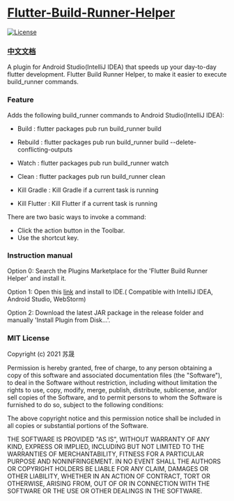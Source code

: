 # [Flutter-Build-Runner-Helper](https://plugins.jetbrains.com/plugin/14442-flutter-build-runner-helper)

[![License](https://img.shields.io/badge/license-MIT-blue.svg)](https://opensource.org/licenses/MIT)

### [中文文档](https://github.com/nEdAy/Flutter-Build-Runner-Helper/blob/master/README_CN.md)

A plugin for Android Studio(IntelliJ IDEA) that speeds up your day-to-day flutter development. Flutter Build Runner
Helper, to make it easier to execute build_runner commands.

### Feature

Adds the following build_runner commands to Android Studio(IntelliJ IDEA):

- Build : flutter packages pub run build_runner build
- Rebuild : flutter packages pub run build_runner build --delete-conflicting-outputs
- Watch : flutter packages pub run build_runner watch
- Clean : flutter packages pub run build_runner clean

- Kill Gradle : Kill Gradle if a current task is running
- Kill Flutter : Kill Flutter if a current task is running

There are two basic ways to invoke a command:

- Click the action button in the Toolbar.
- Use the shortcut key.

### Instruction manual

Option 0: Search the Plugins Marketplace for the 'Flutter Build Runner Helper' and install it.

Option 1: Open this [link](https://plugins.jetbrains.com/plugin/14442-flutter-build-runner-helper) and install to IDE.(
Compatible with IntelliJ IDEA, Android Studio, WebStorm)

Option 2: Download the latest JAR package in the release folder and manually 'Install Plugin from Disk...'.

### MIT License

Copyright (c) 2021 苏晟

Permission is hereby granted, free of charge, to any person obtaining a copy of this software and associated
documentation files (the "Software"), to deal in the Software without restriction, including without limitation the
rights to use, copy, modify, merge, publish, distribute, sublicense, and/or sell copies of the Software, and to permit
persons to whom the Software is furnished to do so, subject to the following conditions:

The above copyright notice and this permission notice shall be included in all copies or substantial portions of the
Software.

THE SOFTWARE IS PROVIDED "AS IS", WITHOUT WARRANTY OF ANY KIND, EXPRESS OR IMPLIED, INCLUDING BUT NOT LIMITED TO THE
WARRANTIES OF MERCHANTABILITY, FITNESS FOR A PARTICULAR PURPOSE AND NONINFRINGEMENT. IN NO EVENT SHALL THE AUTHORS OR
COPYRIGHT HOLDERS BE LIABLE FOR ANY CLAIM, DAMAGES OR OTHER LIABILITY, WHETHER IN AN ACTION OF CONTRACT, TORT OR
OTHERWISE, ARISING FROM, OUT OF OR IN CONNECTION WITH THE SOFTWARE OR THE USE OR OTHER DEALINGS IN THE SOFTWARE.
